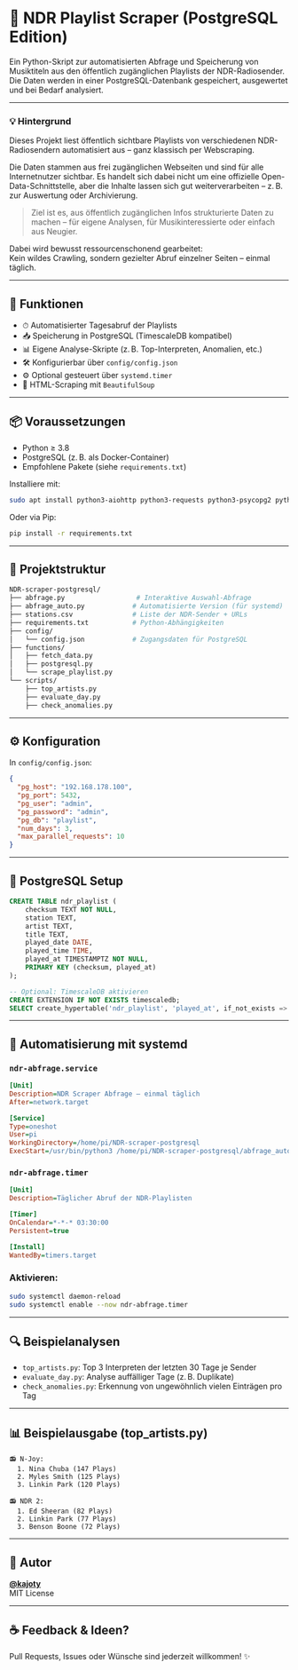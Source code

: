 # 🎵 NDR Playlist Scraper (PostgreSQL Edition)

Ein Python-Skript zur automatisierten Abfrage und Speicherung von Musiktiteln aus den öffentlich zugänglichen Playlists der NDR-Radiosender. Die Daten werden in einer PostgreSQL-Datenbank gespeichert, ausgewertet und bei Bedarf analysiert.

---

### 💡 Hintergrund

Dieses Projekt liest öffentlich sichtbare Playlists von verschiedenen NDR-Radiosendern automatisiert aus – ganz klassisch per Webscraping.

Die Daten stammen aus frei zugänglichen Webseiten und sind für alle Internetnutzer sichtbar. Es handelt sich dabei nicht um eine offizielle Open-Data-Schnittstelle, aber die Inhalte lassen sich gut weiterverarbeiten – z. B. zur Auswertung oder Archivierung.

> Ziel ist es, aus öffentlich zugänglichen Infos strukturierte Daten zu machen – für eigene Analysen, für Musikinteressierte oder einfach aus Neugier.

Dabei wird bewusst ressourcenschonend gearbeitet:  
Kein wildes Crawling, sondern gezielter Abruf einzelner Seiten – einmal täglich.

---

## 🧰 Funktionen

- ⏱ Automatisierter Tagesabruf der Playlists
- 📥 Speicherung in PostgreSQL (TimescaleDB kompatibel)
- 📊 Eigene Analyse-Skripte (z. B. Top-Interpreten, Anomalien, etc.)
- 🛠 Konfigurierbar über `config/config.json`
- ⚙️ Optional gesteuert über `systemd.timer`
- 🧪 HTML-Scraping mit `BeautifulSoup`

---

## 📦 Voraussetzungen

- Python ≥ 3.8
- PostgreSQL (z. B. als Docker-Container)
- Empfohlene Pakete (siehe `requirements.txt`)

Installiere mit:

```bash
sudo apt install python3-aiohttp python3-requests python3-psycopg2 python3-bs4
```

Oder via Pip:

```bash
pip install -r requirements.txt
```

---

## 📁 Projektstruktur

```bash
NDR-scraper-postgresql/
├── abfrage.py                  # Interaktive Auswahl-Abfrage
├── abfrage_auto.py            # Automatisierte Version (für systemd)
├── stations.csv               # Liste der NDR-Sender + URLs
├── requirements.txt           # Python-Abhängigkeiten
├── config/
│   └── config.json            # Zugangsdaten für PostgreSQL
├── functions/
│   ├── fetch_data.py
│   ├── postgresql.py
│   └── scrape_playlist.py
└── scripts/
    ├── top_artists.py
    ├── evaluate_day.py
    ├── check_anomalies.py
```

---

## ⚙️ Konfiguration

In `config/config.json`:

```json
{
  "pg_host": "192.168.178.100",
  "pg_port": 5432,
  "pg_user": "admin",
  "pg_password": "admin",
  "pg_db": "playlist",
  "num_days": 3,
  "max_parallel_requests": 10
}
```

---

## 🐘 PostgreSQL Setup

```sql
CREATE TABLE ndr_playlist (
    checksum TEXT NOT NULL,
    station TEXT,
    artist TEXT,
    title TEXT,
    played_date DATE,
    played_time TIME,
    played_at TIMESTAMPTZ NOT NULL,
    PRIMARY KEY (checksum, played_at)
);

-- Optional: TimescaleDB aktivieren
CREATE EXTENSION IF NOT EXISTS timescaledb;
SELECT create_hypertable('ndr_playlist', 'played_at', if_not_exists => TRUE);
```

---

## 🚀 Automatisierung mit systemd

### `ndr-abfrage.service`

```ini
[Unit]
Description=NDR Scraper Abfrage – einmal täglich
After=network.target

[Service]
Type=oneshot
User=pi
WorkingDirectory=/home/pi/NDR-scraper-postgresql
ExecStart=/usr/bin/python3 /home/pi/NDR-scraper-postgresql/abfrage_auto.py
```

### `ndr-abfrage.timer`

```ini
[Unit]
Description=Täglicher Abruf der NDR-Playlisten

[Timer]
OnCalendar=*-*-* 03:30:00
Persistent=true

[Install]
WantedBy=timers.target
```

### Aktivieren:

```bash
sudo systemctl daemon-reload
sudo systemctl enable --now ndr-abfrage.timer
```

---

## 🔍 Beispielanalysen

- `top_artists.py`: Top 3 Interpreten der letzten 30 Tage je Sender
- `evaluate_day.py`: Analyse auffälliger Tage (z. B. Duplikate)
- `check_anomalies.py`: Erkennung von ungewöhnlich vielen Einträgen pro Tag

---

## 📊 Beispielausgabe (top_artists.py)

```text
📻 N-Joy:
  1. Nina Chuba (147 Plays)
  2. Myles Smith (125 Plays)
  3. Linkin Park (120 Plays)

📻 NDR 2:
  1. Ed Sheeran (82 Plays)
  2. Linkin Park (77 Plays)
  3. Benson Boone (72 Plays)
```

---

## 👤 Autor

**[@kajoty](https://github.com/kajoty)**  
MIT License

---

## ☕ Feedback & Ideen?

Pull Requests, Issues oder Wünsche sind jederzeit willkommen! ✨
